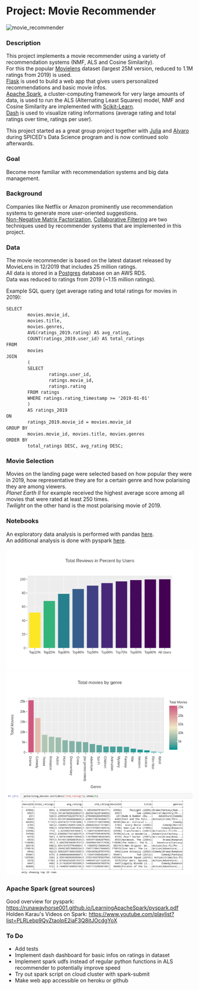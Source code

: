 # Project: Movie Recommender

![movie_recommender](data/images/movie_recommender_2019.gif)

### Description

This project implements a movie recommender using a variety of recommendation systems (NMF, ALS and Cosine Similarity).  
For this the popular [Movielens](https://grouplens.org/datasets/movielens/) dataset (largest 25M version, reduced to 1.1M ratings from 2019) is used.  
[Flask](https://flask.palletsprojects.com/en/1.1.x/) is used to build a web app that gives users personalized recommendations and basic movie infos.  
[Apache Spark](https://spark.apache.org/), a cluster-computing framework for very large amounts of data, is used to run the ALS (Alternating Least Squares) model, NMF and Cosine Similarity are implemented with [Scikit-Learn](https://scikit-learn.org/stable/).  
[Dash](https://dash.plotly.com/) is used to visualize rating informations (average rating and total ratings over time, ratings per user).  

This project started as a great group project together with [Julia](https://github.com/julisep) and [Alvaro](https://github.com/alperdomo) during SPICED's Data Science program and is now continued solo afterwards.

### Goal

Become more familiar with recommendation systems and big data management.

### Background

Companies like Netflix or Amazon prominently use recommendation systems to generate more user-oriented suggestions.  
[Non-Negative Matrix Factorization](https://en.wikipedia.org/wiki/Non-negative_matrix_factorization), [Collaborative Filtering](https://en.wikipedia.org/wiki/Collaborative_filtering) are two techniques used by recommender systems that are implemented in this project.

### Data

The movie recommender is based on the latest dataset released by MovieLens in 12/2019 that includes 25 million ratings.  
All data is stored in a [Postgres](https://www.postgresql.org/) database on an AWS RDS.  
Data was reduced to ratings from 2019 (~1.15 million ratings).

Example SQL query (get average rating and total ratings for movies in 2019):

```
SELECT 
		movies.movie_id,
    	movies.title,
    	movies.genres,
    	AVG(ratings_2019.rating) AS avg_rating,
    	COUNT(ratings_2019.user_id) AS total_ratings
FROM
		movies
JOIN 
		(
		SELECT 
		 		ratings.user_id,
    			ratings.movie_id,
    			ratings.rating
   		FROM ratings
  		WHERE ratings.rating_timestamp >= '2019-01-01'
		)
		AS ratings_2019 
ON 
		ratings_2019.movie_id = movies.movie_id
GROUP BY 
		movies.movie_id, movies.title, movies.genres
ORDER BY 
		total_ratings DESC, avg_rating DESC;
```

### Movie Selection

Movies on the landing page were selected based on how popular they were in 2019, how representative they are for a certain genre and how polarising they are among viewers.  
_Planet Earth II_ for example received the highest average score among all movies that were rated at least 250 times.  
_Twilight_ on the other hand is the most polarising movie of 2019.

### Notebooks

An exploratory data analysis is performed with pandas [here](https://github.com/senzelden/recommender/blob/dennis/scripts/movielens_eda_dennis.ipynb).  
An additional analysis is done with pyspark [here](https://github.com/senzelden/recommender/blob/dennis/scripts/movielens_pyspark.ipynb).

![reviews_by_users](data/images/reviews_by_users.png)
![movies_by_genre](data/images/movies_by_genre.png)
![polarising_movies](data/images/polarising_movies.png)

### Apache Spark (great sources)

Good overview for pyspark: https://runawayhorse001.github.io/LearningApacheSpark/pyspark.pdf  
Holden Karau's Videos on Spark: https://www.youtube.com/playlist?list=PLRLebp9QyZtaoIpE2iaF3Q8itJOcdgYoX  

### To Do
* Add tests
* Implement dash dashboard for basic infos on ratings in dataset
* Implement spark udfs instead of regular python functions in ALS recommender to potentially improve speed
* Try out spark script on cloud cluster with spark-submit
* Make web app accessible on heroku or github
